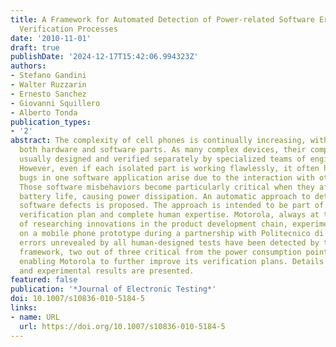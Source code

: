 ```yaml
---
title: A Framework for Automated Detection of Power-related Software Errors in Industrial
  Verification Processes
date: '2010-11-01'
draft: true
publishDate: '2024-12-17T15:42:06.994323Z'
authors:
- Stefano Gandini
- Walter Ruzzarin
- Ernesto Sanchez
- Giovanni Squillero
- Alberto Tonda
publication_types:
- '2'
abstract: The complexity of cell phones is continually increasing, with regards to
  both hardware and software parts. As many complex devices, their components are
  usually designed and verified separately by specialized teams of engineers and programmers.
  However, even if each isolated part is working flawlessly, it often happens that
  bugs in one software application arise due to the interaction with other modules.
  Those software misbehaviors become particularly critical when they affect the residual
  battery life, causing power dissipation. An automatic approach to detect power-affecting
  software defects is proposed. The approach is intended to be part of a qualifying
  verification plan and complete human expertise. Motorola, always at the forefront
  of researching innovations in the product development chain, experimented the approach
  on a mobile phone prototype during a partnership with Politecnico di Torino. Software
  errors unrevealed by all human-designed tests have been detected by the proposed
  framework, two out of three critical from the power consumption point of view, thus
  enabling Motorola to further improve its verification plans. Details of the tests
  and experimental results are presented.
featured: false
publication: '*Journal of Electronic Testing*'
doi: 10.1007/s10836-010-5184-5
links:
- name: URL
  url: https://doi.org/10.1007/s10836-010-5184-5
---
```


